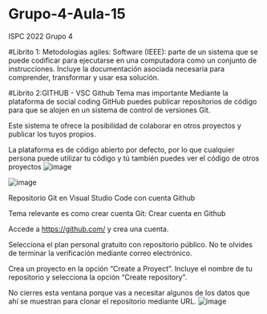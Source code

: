# Grupo-4-Aula-15
ISPC 2022 Grupo 4

#Librito 1: Metodologias agiles:
Software (IEEE): parte de un sistema que se puede codificar para ejecutarse en una
computadora como un conjunto de instrucciones. Incluye la documentación asociada
necesaria para comprender, transformar y usar esa solución.

#Librito 2:GITHUB - VSC
Github
Tema mas importante
Mediante la plataforma de social coding GitHub puedes publicar repositorios de código para que se alojen en un sistema de control de versiones Git. 

Este sistema te ofrece la posibilidad de colaborar en otros proyectos y publicar los tuyos propios. 

La plataforma es de código abierto por defecto, por lo que cualquier persona puede utilizar tu código y tú también puedes ver el código de otros proyectos
![image](https://user-images.githubusercontent.com/106833817/177074472-21bcb7dc-f4c6-4b91-bf86-ec16f959c6dd.png)

![image](https://user-images.githubusercontent.com/106833817/177074494-24da22b6-97ad-432b-b191-a513d1b2df35.png)

Repositorio Git en Visual Studio Code con cuenta Github

Tema relevante es como crear cuenta Git: Crear cuenta en Github

Accede a https://github.com/ y crea una cuenta. 

Selecciona el plan personal gratuito con repositorio público. No te olvides de terminar la verificación mediante correo electrónico. 

Crea un proyecto en la opción “Create a Proyect”. Incluye el nombre de tu repositorio y selecciona la opción “Create repository”. 

No cierres esta ventana porque vas a necesitar algunos de los datos que ahí se muestran para clonar el repositorio mediante URL. 
![image](https://user-images.githubusercontent.com/95329694/177075073-a9de1997-5c90-4c3e-b957-3953f8a302e3.png)

